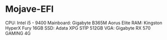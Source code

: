 # Mojave-EFI
CPU: Intel i5 - 9400
Mainboard: Gigabyte B365M Aorus Elite
RAM: Kingston HyperX Fury 16GB
SSD: Adata XPG S11P 512GB
VGA: Gigabyte RX 570 GAMING 4G
